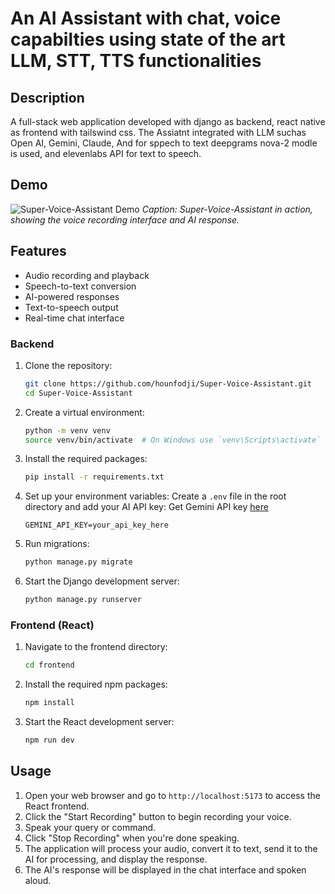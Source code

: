 # An AI Assistant with chat, voice capabilties using state of the art LLM, STT, TTS functionalities
## Description
 A full-stack web application developed with django as backend, react native as frontend with tailswind css. The Assiatnt integrated with LLM suchas Open AI, Gemini, Claude, And for sppech to text deepgrams nova-2 modle is used, and elevenlabs API for text to speech.

## Demo
![Super-Voice-Assistant Demo](https://github.com/hounfodji/Super-Voice-Assistant/blob/master/z_demo/demo.png)
*Caption: Super-Voice-Assistant in action, showing the voice recording interface and AI response.*


## Features
- Audio recording and playback
- Speech-to-text conversion
- AI-powered responses
- Text-to-speech output
- Real-time chat interface

### Backend 
1. Clone the repository:
   ```bash
   git clone https://github.com/hounfodji/Super-Voice-Assistant.git
   cd Super-Voice-Assistant
   ```
2. Create a virtual environment:
   ```bash
   python -m venv venv
   source venv/bin/activate  # On Windows use `venv\Scripts\activate`
   ```
3. Install the required packages:
   ```bash
   pip install -r requirements.txt
   ```
4. Set up your environment variables:
   Create a `.env` file in the root directory and add your AI API key:
   Get Gemini API key [here](https://aistudio.google.com/app/apikey)
   ```
   GEMINI_API_KEY=your_api_key_here
   ```
5. Run migrations:
   ```bash
   python manage.py migrate
   ```
6. Start the Django development server:
   ```bash
   python manage.py runserver
   ```
### Frontend (React)
1. Navigate to the frontend directory:
   ```bash
   cd frontend
   ```
2. Install the required npm packages:
   ```bash
   npm install
   ```
3. Start the React development server:
   ```bash
   npm run dev
   ```
## Usage
1. Open your web browser and go to `http://localhost:5173` to access the React frontend.
2. Click the "Start Recording" button to begin recording your voice.
3. Speak your query or command.
4. Click "Stop Recording" when you're done speaking.
5. The application will process your audio, convert it to text, send it to the AI for processing, and display the response.
6. The AI's response will be displayed in the chat interface and spoken aloud.


